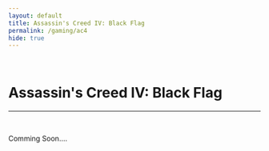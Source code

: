 ```yaml
---
layout: default
title: Assassin's Creed IV: Black Flag
permalink: /gaming/ac4
hide: true
---
```

<p><br></p>

Assassin's Creed IV: Black Flag
=========

<hr style="height:2px;border-width:0;color:gray;background-color:gray">

<br>

Comming Soon....
